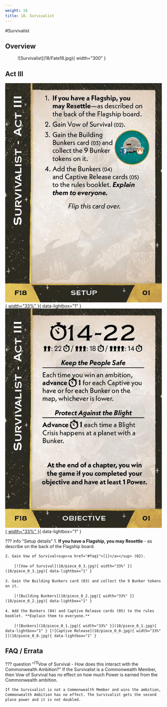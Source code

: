 ```yaml
---
weight: 18
title: 18. Survivalist
---
```

#Survivalist
## Overview
<figure markdown="span">
![Survivalist](18/Fate18.jpg){ width="300" }
</figure>

## Act III

[![Setup](18/piece_1_0.jpg){ width="33%" }](18/piece_1_0.jpg){ data-lightbox="1" }[![Objective](18/back_1_0.jpg){ width="33%" }](18/back_1_0.jpg){ data-lightbox="1" }

??? info "Setup details"
    1. **If you have a Flagship, you may Resettle** - as describe on the back of the Flagship board.
    
    2. Gain Vow of Survival<sup><a href="#faq1">[1]</a></sup> (02).
    
        [![Vow of Survival](18/piece_0_3.jpg){ width="33%" }](18/piece_0_3.jpg){ data-lightbox="1" }
    
    3. Gain the Building Bunkers card (03) and collect the 9 Bunker tokens on it.
    
        [![Building Bunkers](18/piece_0_2.jpg){ width="33%" }](18/piece_0_2.jpg){ data-lightbox="1" }
    
    4. Add the Bunkers (04) and Captive Release cards (05) to the rules booklet. **Explain them to everyone.**

        [![Bunkers](18/piece_0_1.jpg){ width="33%" }](18/piece_0_1.jpg){ data-lightbox="1" } [![Captive Release](18/piece_0_0.jpg){ width="33%" }](18/piece_0_0.jpg){ data-lightbox="1" }

## FAQ / Errata

??? question "<sup>[1]</sup>Vow of Survival - How does this interact with the Commonwealth Ambition?"
    <a id="faq1"></a>If the Survivalist is a Commonwealth Member, then Vow of Survival has no effect on how much Power is earned from the Commonwealth ambition.

    If the Survivalist is not a Commonwealth Member and wins the ambition, Commonwealth Ambition has no effect. The Survivalist gets the second place power and it is not doubled.